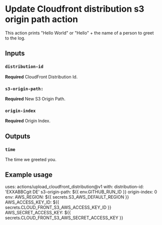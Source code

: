 # Update Cloudfront distribution s3 origin path action

This action prints "Hello World" or "Hello" + the name of a person to greet to the log.

## Inputs

### `distribution-id`

**Required** CloudFront Distribution Id.

### `s3-origin-path:`

**Required** New S3 Origin Path.

### `origin-index`

**Required** Origin Index.

## Outputs

### `time`

The time we greeted you.

## Example usage

uses: actions/upload_cloudfront_distribution@v1
with:
    distribution-id: 'EXXABBCgit DE'
    s3-origin-path: ${{ env.GITHUB_RUN_ID }}
    origin-index: 0
env:
    AWS_REGION: ${{ secrets.S3_AWS_DEFAULT_REGION }}
    AWS_ACCESS_KEY_ID: ${{ secrets.CLOUD_FRONT_S3_AWS_ACCESS_KEY_ID }}
    AWS_SECRET_ACCESS_KEY: ${{ secrets.CLOUD_FRONT_S3_AWS_SECRET_ACCESS_KEY }}
